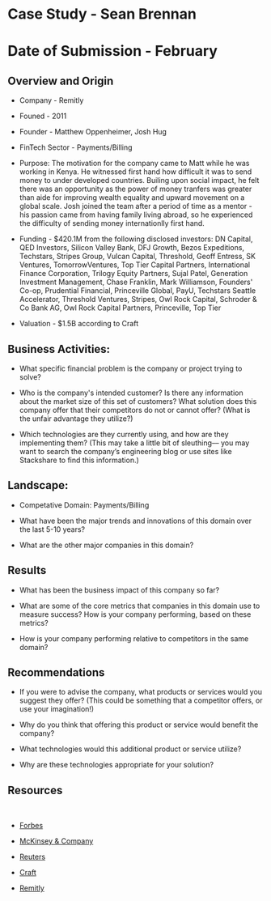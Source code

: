 # Case Study - Sean Brennan
# Date of Submission - February 

## Overview and Origin

* Company - Remitly

* Founed - 2011

* Founder - Matthew Oppenheimer, Josh Hug

* FinTech Sector - Payments/Billing

* Purpose:  The motivation for the company came to Matt while he was working in Kenya.  He witnessed first hand how difficult it was to send money to under developed countries.  Builing upon social impact, he felt there was an opportunity as the power of money tranfers was greater than aide for improving wealth equality and upward movement on a global scale.  Josh joined the team after a period of time as a mentor - his passion came from having family living abroad, so he experienced the difficulty of sending money internationlly first hand.

* Funding - $420.1M from the following disclosed investors: DN Capital, QED Investors, Silicon Valley Bank, DFJ Growth, Bezos Expeditions, Techstars, Stripes Group, Vulcan Capital, Threshold, Geoff Entress, SK Ventures, TomorrowVentures, Top Tier Capital Partners, International Finance Corporation, Trilogy Equity Partners, Sujal Patel, Generation Investment Management, Chase Franklin, Mark Williamson, Founders' Co-op, Prudential Financial, Princeville Global, PayU, Techstars Seattle Accelerator, Threshold Ventures, Stripes, Owl Rock Capital, Schroder & Co Bank AG, Owl Rock Capital Partners, Princeville, Top Tier

* Valuation - $1.5B according to Craft


## Business Activities:

* What specific financial problem is the company or project trying to solve?

* Who is the company's intended customer?  Is there any information about the market size of this set of customers?
What solution does this company offer that their competitors do not or cannot offer? (What is the unfair advantage they utilize?)

* Which technologies are they currently using, and how are they implementing them? (This may take a little bit of sleuthing–– you may want to search the company’s engineering blog or use sites like Stackshare to find this information.)


## Landscape:

* Competative Domain: Payments/Billing

* What have been the major trends and innovations of this domain over the last 5-10 years?

* What are the other major companies in this domain?


## Results

* What has been the business impact of this company so far?

* What are some of the core metrics that companies in this domain use to measure success? How is your company performing, based on these metrics?

* How is your company performing relative to competitors in the same domain?


## Recommendations

* If you were to advise the company, what products or services would you suggest they offer? (This could be something that a competitor offers, or use your imagination!)

* Why do you think that offering this product or service would benefit the company?

* What technologies would this additional product or service utilize?

* Why are these technologies appropriate for your solution?

## Resources
​
* [Forbes](https://www.forbes.com/sites/jeffkauflin/2019/02/04/top-payment-fintech-companies/?sh=22d8a4bf76c9)
​
* [McKinsey & Company](https://www.mckinsey.com/featured-insights/fintech)
​
* [Reuters](https://www.reuters.com/news/archive/RCOMUS_Fintech)
​
* [Craft](https://craft.co/remitly/competitors)

* [Remitly](https://www.remitly.com/us/en)